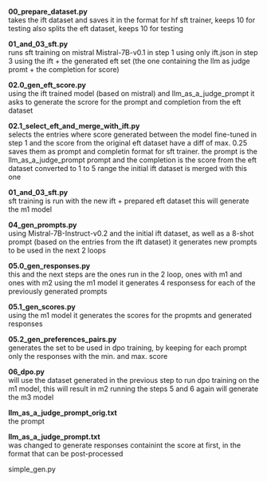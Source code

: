 **00_prepare_dataset.py**\
takes the ift dataset and saves it in the format for hf sft trainer, keeps 10 for testing
also splits the eft dataset, keeps 10 for testing

**01_and_03_sft.py**\
runs sft training on mistral Mistral-7B-v0.1
in step 1 using only ift.json
in step 3 using the ift + the generated eft set (the one containing the llm as judge promt + the completion for score)

**02.0_gen_eft_score.py**\
using the ift trained model (based on mistral) and llm_as_a_judge_prompt it asks to generate the scrore for the prompt and completion from the eft dataset

**02.1_select_eft_and_merge_with_ift.py**\
selects the entries where score generated between the model fine-tuned in step 1 and the score from the original eft dataset have a diff of max. 0.25
saves them as prompt and completin format for sft trainer. the prompt is the llm_as_a_judge_prompt prompt and the completion is the score from the eft dataset converted to 1 to 5 range
the initial ift dataset is merged with this one

**01_and_03_sft.py**\
sft training is run with the new ift + prepared eft dataset
this will generate the m1 model

**04_gen_prompts.py**\
using Mistral-7B-Instruct-v0.2 and the initial ift dataset, as well as a 8-shot prompt (based on the entries from the ift dataset) it generates new prompts to be used in the next 2 loops

**05.0_gen_responses.py**\
this and the next steps are the ones run in the 2 loop, ones with m1 and ones with m2
using the m1 model it generates 4 responsess for each of the previously generated prompts

**05.1_gen_scores.py**\
using the m1 model it generates the scores for the propmts and generated responses

**05.2_gen_preferences_pairs.py**\
generates the set to be used in dpo training, by keeping for each prompt only the responses with the min. and max. score

**06_dpo.py**\
will use the dataset generated in the previous step to run dpo training on the m1 model, this will result in m2
running the steps 5 and 6 again will generate the m3 model

**llm_as_a_judge_prompt_orig.txt**\
the prompt 

**llm_as_a_judge_prompt.txt**\
was changed to generate responses containint the score at first, in the format that can be post-processed

simple_gen.py